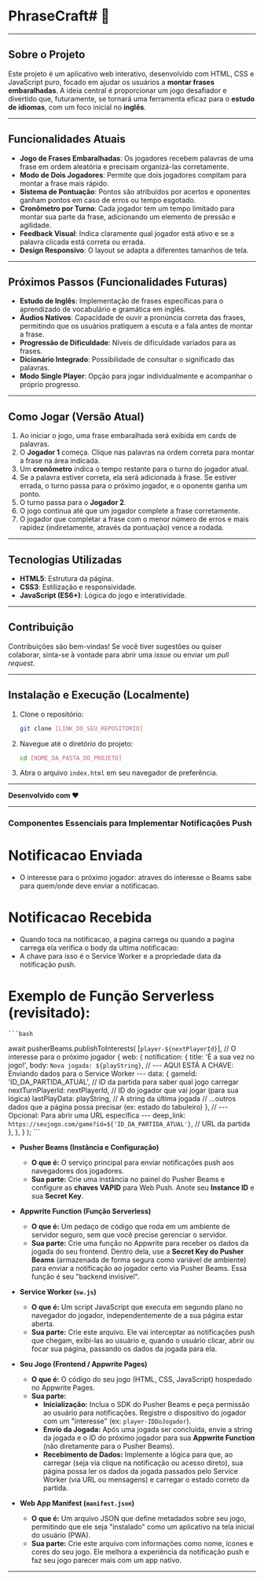 # PhraseCraft# 📝

---

## Sobre o Projeto

Este projeto é um aplicativo web interativo, desenvolvido com HTML, CSS e JavaScript puro, focado em ajudar os usuários a **montar frases embaralhadas**. A ideia central é proporcionar um jogo desafiador e divertido que, futuramente, se tornará uma ferramenta eficaz para o **estudo de idiomas**, com um foco inicial no **inglês**.

---

## Funcionalidades Atuais

* **Jogo de Frases Embaralhadas**: Os jogadores recebem palavras de uma frase em ordem aleatória e precisam organizá-las corretamente.
* **Modo de Dois Jogadores**: Permite que dois jogadores compitam para montar a frase mais rápido.
* **Sistema de Pontuação**: Pontos são atribuídos por acertos e oponentes ganham pontos em caso de erros ou tempo esgotado.
* **Cronômetro por Turno**: Cada jogador tem um tempo limitado para montar sua parte da frase, adicionando um elemento de pressão e agilidade.
* **Feedback Visual**: Indica claramente qual jogador está ativo e se a palavra clicada está correta ou errada.
* **Design Responsivo**: O layout se adapta a diferentes tamanhos de tela.

---

## Próximos Passos (Funcionalidades Futuras)

* **Estudo de Inglês**: Implementação de frases específicas para o aprendizado de vocabulário e gramática em inglês.
* **Áudios Nativos**: Capacidade de ouvir a pronúncia correta das frases, permitindo que os usuários pratiquem a escuta e a fala antes de montar a frase.
* **Progressão de Dificuldade**: Níveis de dificuldade variados para as frases.
* **Dicionário Integrado**: Possibilidade de consultar o significado das palavras.
* **Modo Single Player**: Opção para jogar individualmente e acompanhar o próprio progresso.

---

## Como Jogar (Versão Atual)

1.  Ao iniciar o jogo, uma frase embaralhada será exibida em cards de palavras.
2.  O **Jogador 1** começa. Clique nas palavras na ordem correta para montar a frase na área indicada.
3.  Um **cronômetro** indica o tempo restante para o turno do jogador atual.
4.  Se a palavra estiver correta, ela será adicionada à frase. Se estiver errada, o turno passa para o próximo jogador, e o oponente ganha um ponto.
5.  O turno passa para o **Jogador 2**.
6.  O jogo continua até que um jogador complete a frase corretamente.
7.  O jogador que completar a frase com o menor número de erros e mais rapidez (indiretamente, através da pontuação) vence a rodada.

---

## Tecnologias Utilizadas

* **HTML5**: Estrutura da página.
* **CSS3**: Estilização e responsividade.
* **JavaScript (ES6+)**: Lógica do jogo e interatividade.

---

## Contribuição

Contribuições são bem-vindas! Se você tiver sugestões ou quiser colaborar, sinta-se à vontade para abrir uma *issue* ou enviar um *pull request*.

---

## Instalação e Execução (Localmente)

1.  Clone o repositório:
    ```bash
    git clone [LINK_DO_SEU_REPOSITORIO]
    ```
2.  Navegue até o diretório do projeto:
    ```bash
    cd [NOME_DA_PASTA_DO_PROJETO]
    ```
3.  Abra o arquivo `index.html` em seu navegador de preferência.

---

**Desenvolvido com ❤️**

---

### Componentes Essenciais para Implementar Notificações Push

# Notificacao Enviada
* O interesse para o próximo jogador: atraves do interesse o Beams sabe para quem/onde deve enviar a notificacao.

# Notificacao Recebida
*  Quando toca na notificacao, a pagina carrega ou quando a pagina carrega ela verifica o body da ultima notificacao:
* A chave para isso é o Service Worker e a propriedade data da notificação push.

# Exemplo de Função Serverless (revisitado):


    ```bash
await pusherBeams.publishToInterests(
  [`player-${nextPlayerId}`], // O interesse para o próximo jogador
  {
    web: {
      notification: {
        title: 'É a sua vez no jogo!',
        body: `Nova jogada: ${playString}`,
        // --- AQUI ESTÁ A CHAVE: Enviando dados para o Service Worker ---
        data: {
          gameId: 'ID_DA_PARTIDA_ATUAL', // ID da partida para saber qual jogo carregar
          nextTurnPlayerId: nextPlayerId, // ID do jogador que vai jogar (para sua lógica)
          lastPlayData: playString,       // A string da última jogada
          // ...outros dados que a página possa precisar (ex: estado do tabuleiro)
        },
        // --- Opcional: Para abrir uma URL específica ---
        deep_link: `https://seujogo.com/game?id=${'ID_DA_PARTIDA_ATUAL'}`, // URL da partida
      },
    },
  }
);
    ```

* **Pusher Beams (Instância e Configuração)**
    * **O que é:** O serviço principal para enviar notificações push aos navegadores dos jogadores.
    * **Sua parte:** Crie uma instância no painel do Pusher Beams e configure as **chaves VAPID** para Web Push. Anote seu **Instance ID** e sua **Secret Key**.

* **Appwrite Function (Função Serverless)**
    * **O que é:** Um pedaço de código que roda em um ambiente de servidor seguro, sem que você precise gerenciar o servidor.
    * **Sua parte:** Crie uma função no Appwrite para receber os dados da jogada do seu frontend. Dentro dela, use a **Secret Key do Pusher Beams** (armazenada de forma segura como variável de ambiente) para enviar a notificação ao jogador certo via Pusher Beams. Essa função é seu "backend invisível".

* **Service Worker (`sw.js`)**
    * **O que é:** Um script JavaScript que executa em segundo plano no navegador do jogador, independentemente de a sua página estar aberta.
    * **Sua parte:** Crie este arquivo. Ele vai interceptar as notificações push que chegam, exibi-las ao usuário e, quando o usuário clicar, abrir ou focar sua página, passando os dados da jogada para ela.

* **Seu Jogo (Frontend / Appwrite Pages)**
    * **O que é:** O código do seu jogo (HTML, CSS, JavaScript) hospedado no Appwrite Pages.
    * **Sua parte:**
        * **Inicialização:** Inclua o SDK do Pusher Beams e peça permissão ao usuário para notificações. Registre o dispositivo do jogador com um "interesse" (ex: `player-IDDoJogador`).
        * **Envio da Jogada:** Após uma jogada ser concluída, envie a string da jogada e o ID do próximo jogador para sua **Appwrite Function** (não diretamente para o Pusher Beams).
        * **Recebimento de Dados:** Implemente a lógica para que, ao carregar (seja via clique na notificação ou acesso direto), sua página possa ler os dados da jogada passados pelo Service Worker (via URL ou mensagens) e carregar o estado correto da partida.

* **Web App Manifest (`manifest.json`)**
    * **O que é:** Um arquivo JSON que define metadados sobre seu jogo, permitindo que ele seja "instalado" como um aplicativo na tela inicial do usuário (PWA).
    * **Sua parte:** Crie este arquivo com informações como nome, ícones e cores do seu jogo. Ele melhora a experiência da notificação push e faz seu jogo parecer mais com um app nativo.

---
